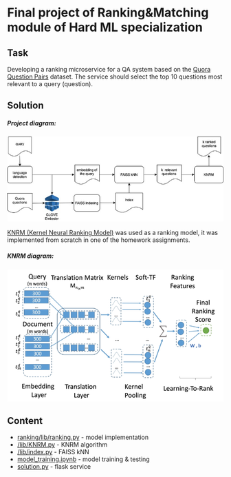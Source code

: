 # Final project of Ranking&Matching module of Hard ML specialization

## Task
Developing a ranking microservice for a QA system based on the [Quora Question Pairs](https://paperswithcode.com/dataset/quora-question-pairs) dataset. The service should select the top 10 questions most relevant to a query (question).

## Solution
##### Project diagram: 
![](./img/quara.jpg)


[KNRM (Kernel Neural Ranking Model)](http://www.cs.cmu.edu/~zhuyund/papers/end-end-neural.pdf) was used as a ranking model, it was implemented from scratch in one of the homework assignments.
##### KNRM diagram: 
![](./img/image_YXBoS8M.png)

## Content
- [ranking/lib/ranking.py](./lib/ranking.py) - model implementation 
- [/lib/KNRM.py](./lib/KNRM.py) - KNRM algorithm
- [/lib/index.py](./lib/index.py) - FAISS kNN
- [model_training.ipynb](./notebooks/model_training.ipynb) - model training & testing
- [solution.py](./solution.py) - flask service 

